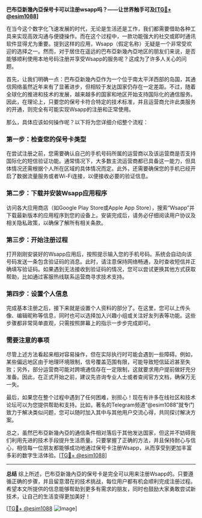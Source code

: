 **巴布亞新幾內亞保号卡可以注册wsapp吗？——让世界触手可及[[TG💪+ @esim1088](https://t.me/s/esim1088)]**

在当今这个数字化飞速发展的时代，无论是生活还是工作，我们都需要借助各种工具来实现高效沟通与便捷操作。而在这个过程中，一款功能强大的社交或即时通讯软件显得尤为重要。提到这样的应用，Wsapp（假定名称）无疑是一个非常受欢迎的选择之一。然而，对于居住在遥远的巴布亞新幾內亞地区的朋友们来说，是否能够顺利使用本地号码注册并享受Wsapp的服务呢？这成为了许多人关心的问题。

首先，让我们明确一点：巴布亞新幾內亞作为一个位于南太平洋西部的岛国，其通信网络虽然近年来有了显著进步，但相较于发达国家仍存在一定差距。不过，随着全球化的推进和技术的发展，越来越多的国家和地区开始支持国际化的通信服务。因此，在理论上，只要您的保号卡符合特定的技术标准，并且运营商允许此类服务的开通，则完全有可能实现Wsapp的注册和正常使用。

那么，具体应该如何操作呢？以下将为您详细介绍整个流程：

### 第一步：检查您的保号卡类型
在尝试注册之前，您需要确认自己的手机号码所属的运营商以及该运营商是否支持国际化的短信验证功能。通常情况下，大多数主流运营商都已具备这一能力，但具体情况还需根据个人所在区域的具体情况而定。此外，还需要确保您的手机已经开启了数据流量服务或者Wi-Fi连接，以便接收必要的验证信息。

### 第二步：下载并安装Wsapp应用程序
访问各大应用商店（如Google Play Store或Apple App Store），搜索“Wsapp”并下载最新版本的应用程序到您的设备上。安装完成后，请务必仔细阅读用户协议及相关隐私政策，以确保了解所有相关条款。

### 第三步：开始注册过程
打开刚刚安装好的Wsapp应用后，按照提示输入您的手机号码。系统会自动向该号码发送一条包含验证码的消息。此时，请注意保持网络畅通，及时查收短信并正确填写验证码。如果遇到无法接收到验证码的情况，您可以尝试更换其他方式获取帮助，比如通过客服热线联系运营商寻求技术支持。

### 第四步：设置个人信息
完成基本注册之后，接下来就是设置个人资料的部分了。在这里，您可以上传头像、编辑昵称等信息，同时也可以选择加入兴趣小组或关注好友列表等功能。这些步骤都非常简单直观，只需按照屏幕上的指示一步步完成即可。

### 需要注意的事项
尽管上述方法看起来相对容易操作，但在实际执行时可能会遇到一些障碍。例如，某些偏远地区由于地理环境限制，信号覆盖范围有限，可能导致短信延迟甚至失败；另外，部分运营商可能对跨境通信存在一定限制，这就要求用户提前做好充分准备。因此，在正式开始之前，建议先咨询专业人士或者查阅官方文档，确保万无一失。

最后，如果您在整个过程中遇到了任何困难，别担心！现在有许多在线社区和技术论坛可以为您提供帮助和支持。比如，著名的Telegram频道“@esim1088”就专门致力于解决类似问题，您可以随时加入其中与其他用户交流心得，共同探讨解决方案。

总之，虽然巴布亞新幾內亞的通信条件相对落后于其他发达国家，但这并不妨碍我们利用先进的技术手段提升生活质量。只要掌握了正确的方法，并且保持耐心与信心，相信每一位朋友都能够成功地通过保号卡注册Wsapp，从而享受到更加丰富多彩的数字生活体验。[[TG💪+ @esim1088](https://t.me/s/esim1088)]

---

**总结**
综上所述，巴布亞新幾內亞的保号卡是完全可以用来注册Wsapp的。只要遵循正确的步骤，并且留意潜在的技术挑战，每位用户都有机会顺利完成注册过程。希望本文所提供的信息能够帮助到更多有需求的朋友，同时也鼓励大家勇敢尝试新技术，让自己的生活变得更加美好！

[[TG💪+ @esim1088](https://t.me/s/esim1088) ![Image](https://i.postimg.cc/4NQfJmqS/Snipaste-2025-05-13-00-14-12.png)]